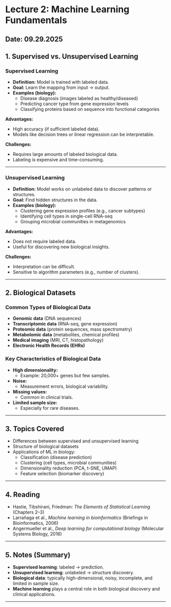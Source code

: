 # Lecture 2: Machine Learning Fundamentals  

Date: 09.29.2025
---

## 1. Supervised vs. Unsupervised Learning  

### Supervised Learning  
- **Definition:** Model is trained with labeled data.  
- **Goal:** Learn the mapping from input → output.  
- **Examples (biology):**  
  - Disease diagnosis (images labeled as healthy/diseased)  
  - Predicting cancer type from gene expression levels  
  - Classifying proteins based on sequence into functional categories  

**Advantages:**  
- High accuracy (if sufficient labeled data).  
- Models like decision trees or linear regression can be interpretable.  

**Challenges:**  
- Requires large amounts of labeled biological data.  
- Labeling is expensive and time-consuming.  

---

### Unsupervised Learning  
- **Definition:** Model works on unlabeled data to discover patterns or structures.  
- **Goal:** Find hidden structures in the data.  
- **Examples (biology):**  
  - Clustering gene expression profiles (e.g., cancer subtypes)  
  - Identifying cell types in single-cell RNA-seq  
  - Grouping microbial communities in metagenomics  

**Advantages:**  
- Does not require labeled data.  
- Useful for discovering new biological insights.  

**Challenges:**  
- Interpretation can be difficult.  
- Sensitive to algorithm parameters (e.g., number of clusters).  

---

## 2. Biological Datasets  

### Common Types of Biological Data  
- **Genomic data** (DNA sequences)  
- **Transcriptomic data** (RNA-seq, gene expression)  
- **Proteomic data** (protein sequences, mass spectrometry)  
- **Metabolomic data** (metabolites, chemical profiles)  
- **Medical imaging** (MRI, CT, histopathology)  
- **Electronic Health Records (EHRs)**  

### Key Characteristics of Biological Data  
- **High dimensionality:**  
  - Example: 20,000+ genes but few samples.  
- **Noise:**  
  - Measurement errors, biological variability.  
- **Missing values:**  
  - Common in clinical trials.  
- **Limited sample size:**  
  - Especially for rare diseases.  

---

## 3. Topics Covered  
- Differences between supervised and unsupervised learning  
- Structure of biological datasets  
- Applications of ML in biology:  
  - Classification (disease prediction)  
  - Clustering (cell types, microbial communities)  
  - Dimensionality reduction (PCA, t-SNE, UMAP)  
  - Feature selection (biomarker discovery)  

---

## 4. Reading  
- Hastie, Tibshirani, Friedman: *The Elements of Statistical Learning* (Chapters 2–3)  
- Larrañaga et al., *Machine learning in bioinformatics* (Briefings in Bioinformatics, 2006)  
- Angermueller et al., *Deep learning for computational biology* (Molecular Systems Biology, 2016)  

---

## 5. Notes (Summary)  
- **Supervised learning**: labeled → prediction.  
- **Unsupervised learning**: unlabeled → structure discovery.  
- **Biological data**: typically high-dimensional, noisy, incomplete, and limited in sample size.  
- **Machine learning** plays a central role in both biological discovery and clinical applications.  

---
